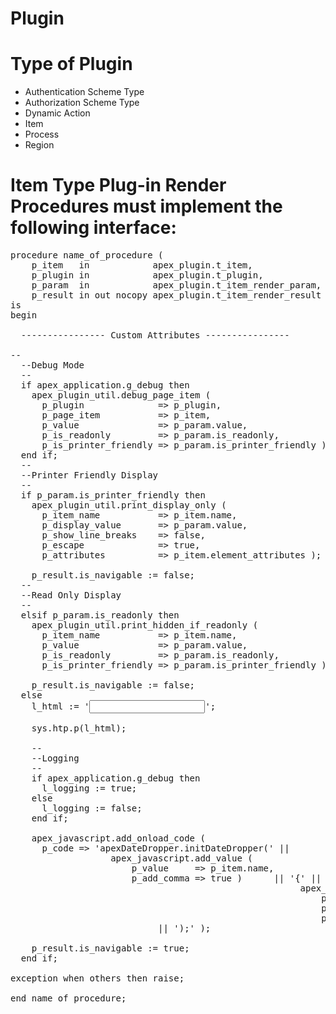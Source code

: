 # Plugin

# Type of Plugin
<ul>
    <li>Authentication Scheme Type</li>
    <li>Authorization Scheme Type</li>
    <li>Dynamic Action</li>
    <li>Item</li>
    <li>Process</li>
    <li>Region</li>
</ul>

# Item Type Plug-in Render Procedures must implement the following interface:
<pre>
procedure name_of_procedure (
    p_item   in            apex_plugin.t_item,
    p_plugin in            apex_plugin.t_plugin,
    p_param  in            apex_plugin.t_item_render_param,
    p_result in out nocopy apex_plugin.t_item_render_result )
is
begin
  
  ---------------- Custom Attributes ----------------
  
--
  --Debug Mode
  --
  if apex_application.g_debug then
    apex_plugin_util.debug_page_item (
      p_plugin              => p_plugin,
      p_page_item           => p_item,
      p_value               => p_param.value,
      p_is_readonly         => p_param.is_readonly,
      p_is_printer_friendly => p_param.is_printer_friendly );
  end if;
  --
  --Printer Friendly Display
  --
  if p_param.is_printer_friendly then
    apex_plugin_util.print_display_only (
      p_item_name           => p_item.name,
      p_display_value       => p_param.value,
      p_show_line_breaks    => false,
      p_escape              => true,
      p_attributes          => p_item.element_attributes );

    p_result.is_navigable := false;
  --
  --Read Only Display
  --
  elsif p_param.is_readonly then
    apex_plugin_util.print_hidden_if_readonly (
      p_item_name           => p_item.name,
      p_value               => p_param.value,
      p_is_readonly         => p_param.is_readonly,
      p_is_printer_friendly => p_param.is_printer_friendly );

    p_result.is_navigable := false;
  else
    l_html := '<input type="text" id="' || p_item.name || '" name="' || p_item.name || '" ';
    l_html := l_html || '/>';

    sys.htp.p(l_html);

    --
    --Logging
    --
    if apex_application.g_debug then
      l_logging := true;
    else
      l_logging := false;
    end if;

    apex_javascript.add_onload_code (
      p_code => 'apexDateDropper.initDateDropper(' ||
                   apex_javascript.add_value (
                       p_value     => p_item.name,
                       p_add_comma => true )      || '{' ||
                                                       apex_javascript.add_attribute (
                                                           p_name      => 'format',
                                                           p_value     => l_format,
                                                           p_add_comma => true )       || '},' ||
                            || ');' );

    p_result.is_navigable := true;
  end if;
  
exception when others then raise;
  
end name_of_procedure;
</pre>
